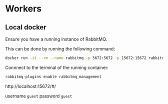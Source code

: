 # Workers
## Local docker
Ensure you have a running instance of RabbitMQ.

This can be done by running the following command:

```bash
docker run -it --rm --name rabbitmq -p 5672:5672 -p 15672:15672 rabbitmq
```

Connnect to the terminal of the running container:

```bash
rabbitmq-plugins enable rabbitmq_management
```

http://localhost:15672/#/

username `guest` password `guest`

